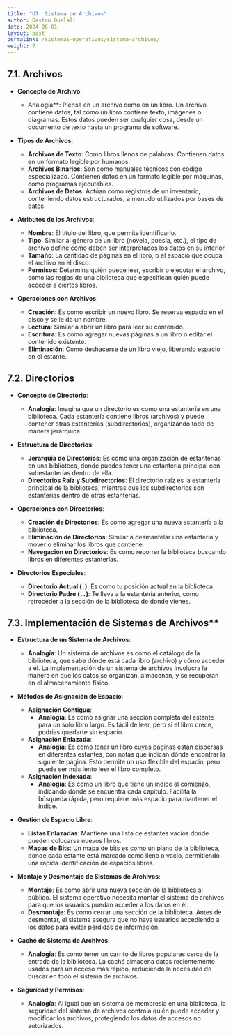 ```yaml
---
title: "U7: Sistema de Archivos"
author: Gaston Quelali
date: 2024-08-01
layout: post
permalink: /sistemas-operativos/sistema-archivos/
weight: 7
---
```


## 7.1. Archivos
- **Concepto de Archivo**:
  - Analogía**: Piensa en un archivo como en un libro. Un archivo contiene datos, tal como un libro contiene texto, imágenes o diagramas. Estos datos pueden ser cualquier cosa, desde un documento de texto hasta un programa de software.
  
- **Tipos de Archivos**:
  - **Archivos de Texto**: Como libros llenos de palabras. Contienen datos en un formato legible por humanos.
  - **Archivos Binarios**: Son como manuales técnicos con código especializado. Contienen datos en un formato legible por máquinas, como programas ejecutables.
  - **Archivos de Datos**: Actúan como registros de un inventario, conteniendo datos estructurados, a menudo utilizados por bases de datos.

- **Atributos de los Archivos**:
  - **Nombre**: El título del libro, que permite identificarlo.
  - **Tipo**: Similar al género de un libro (novela, poesía, etc.), el tipo de archivo define cómo deben ser interpretados los datos en su interior.
  - **Tamaño**: La cantidad de páginas en el libro, o el espacio que ocupa el archivo en el disco.
  - **Permisos**: Determina quién puede leer, escribir o ejecutar el archivo, como las reglas de una biblioteca que especifican quién puede acceder a ciertos libros.

- **Operaciones con Archivos**:
  - **Creación**: Es como escribir un nuevo libro. Se reserva espacio en el disco y se le da un nombre.
  - **Lectura**: Similar a abrir un libro para leer su contenido.
  - **Escritura**: Es como agregar nuevas páginas a un libro o editar el contenido existente.
  - **Eliminación**: Como deshacerse de un libro viejo, liberando espacio en el estante.

## 7.2. Directorios
- **Concepto de Directorio**:
  - **Analogía**: Imagina que un directorio es como una estantería en una biblioteca. Cada estantería contiene libros (archivos) y puede contener otras estanterías (subdirectorios), organizando todo de manera jerárquica.

- **Estructura de Directorios**:
  - **Jerarquía de Directorios**: Es como una organización de estanterías en una biblioteca, donde puedes tener una estantería principal con subestanterías dentro de ella.
  - **Directorios Raíz y Subdirectorios**: El directorio raíz es la estantería principal de la biblioteca, mientras que los subdirectorios son estanterías dentro de otras estanterías.

- **Operaciones con Directorios**:
  - **Creación de Directorios**: Es como agregar una nueva estantería a la biblioteca.
  - **Eliminación de Directorios**: Similar a desmantelar una estantería y mover o eliminar los libros que contiene.
  - **Navegación en Directorios**: Es como recorrer la biblioteca buscando libros en diferentes estanterías.

- **Directorios Especiales**:
  - **Directorio Actual (`.`)**: Es como tu posición actual en la biblioteca.
  - **Directorio Padre (`..`)**: Te lleva a la estantería anterior, como retroceder a la sección de la biblioteca de donde vienes.

## 7.3. Implementación de Sistemas de Archivos**
- **Estructura de un Sistema de Archivos**:
  - **Analogía**: Un sistema de archivos es como el catálogo de la biblioteca, que sabe dónde está cada libro (archivo) y cómo acceder a él. La implementación de un sistema de archivos involucra la manera en que los datos se organizan, almacenan, y se recuperan en el almacenamiento físico.

- **Métodos de Asignación de Espacio**:
  - **Asignación Contigua**:
    - **Analogía**: Es como asignar una sección completa del estante para un solo libro largo. Es fácil de leer, pero si el libro crece, podrías quedarte sin espacio.
  - **Asignación Enlazada**:
    - **Analogía**: Es como tener un libro cuyas páginas están dispersas en diferentes estantes, con notas que indican dónde encontrar la siguiente página. Esto permite un uso flexible del espacio, pero puede ser más lento leer el libro completo.
  - **Asignación Indexada**:
    - **Analogía**: Es como un libro que tiene un índice al comienzo, indicando dónde se encuentra cada capítulo. Facilita la búsqueda rápida, pero requiere más espacio para mantener el índice.

- **Gestión de Espacio Libre**:
  - **Listas Enlazadas**: Mantiene una lista de estantes vacíos donde pueden colocarse nuevos libros.
  - **Mapas de Bits**: Un mapa de bits es como un plano de la biblioteca, donde cada estante está marcado como lleno o vacío, permitiendo una rápida identificación de espacios libres.

- **Montaje y Desmontaje de Sistemas de Archivos**:
  - **Montaje**: Es como abrir una nueva sección de la biblioteca al público. El sistema operativo necesita montar el sistema de archivos para que los usuarios puedan acceder a los datos en él.
  - **Desmontaje**: Es como cerrar una sección de la biblioteca. Antes de desmontar, el sistema asegura que no haya usuarios accediendo a los datos para evitar pérdidas de información.

- **Caché de Sistema de Archivos**:
  - **Analogía**: Es como tener un carrito de libros populares cerca de la entrada de la biblioteca. La caché almacena datos recientemente usados para un acceso más rápido, reduciendo la necesidad de buscar en todo el sistema de archivos.

- **Seguridad y Permisos**:
  - **Analogía**: Al igual que un sistema de membresía en una biblioteca, la seguridad del sistema de archivos controla quién puede acceder y modificar los archivos, protegiendo los datos de accesos no autorizados.
